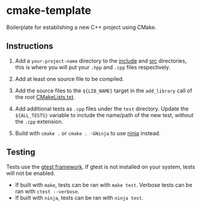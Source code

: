 # cmake-template
Boilerplate for establishing a new C++ project using CMake.

## Instructions

1. Add a `your-project-name` directory to the [include](include) and [src](src) directories, this is where you will put your `.hpp` and `.cpp` files respectively.

2. Add at least one source file to be compiled.

4. Add the source files to the `${LIB_NAME}` target in the `add_library` call of the root [CMakeLists.txt](CMakeLists.txt).

5. Add additional tests as `.cpp` files under the `test` directory. Update the `${ALL_TESTS}` variable to include the name/path of the new test, without the `.cpp` extension.

6. Build with `cmake .` or `cmake . -GNinja` to use [ninja](https://github.com/ninja-build/ninja) instead.

## Testing

Tests use the [gtest framework](https://github.com/google/googletest). If gtest is not installed on your system, tests will not be enabled.

- If built with `make`, tests can be ran with `make test`. Verbose tests can be ran with `ctest --verbose`.
- If built with `ninja`, tests can be ran with `ninja test`.
